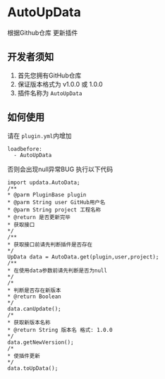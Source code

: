 # AutoUpData
根据Github仓库 更新插件
## 开发者须知
1. 首先您拥有GitHub仓库
2. 保证版本格式为 v1.0.0 或 1.0.0
3. 插件名称为 `AutoUpData`
## 如何使用
请在 `plugin.yml`内增加
```
loadbefore:
  - AutoUpData
```
否则会出现null异常BUG
执行以下代码
```
import updata.AutoData;
/**
* @parm PluginBase plugin
* @parm String user GitHub用户名
* @parm String project 工程名称
* @return 是否更新完毕
* 获取接口
*/
/**
* 获取接口前请先判断插件是否存在
*/
UpData data = AutoData.get(plugin,user,project);
/**
* 在使用data参数前请先判断是否为null
*/
/*
* 判断是否存在新版本
* @return Boolean
*/
data.canUpdate();
/*
* 获取新版本名称
* @return String 版本名 格式: 1.0.0
*/
data.getNewVersion();
/*
* 使插件更新
*/
data.toUpData();
```
